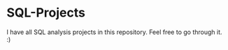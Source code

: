 # SQL-Projects

I have all SQL analysis projects in this repository.
Feel free to go through it. :)
